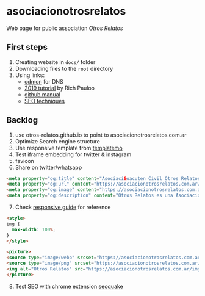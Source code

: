 # asociacionotrosrelatos

Web page for public association _Otros Relatos_

## First steps

1. Creating website in `docs/` folder
2. Downloading files to the `root` directory
3. Using links:
    + [cdmon](https://admin.cdmon.com/en/access) for DNS
    + [2019 tutorial](https://richpauloo.github.io/2019-11-17-Linking-a-Custom-Domain-to-Github-Pages/) by Rich Pauloo
    + [github manual](https://docs.github.com/en/pages/configuring-a-custom-domain-for-your-github-pages-site)
    + [SEO techniques](https://www.socialmediatoday.com/news/8-of-the-most-important-html-tags-for-seo/574987/)

## Backlog

1. use otros-relatos.github.io to point to asociacionotrosrelatos.com.ar
2. Optimize Search engine structure
3. Use responsive template from [templatemo](https://templatemo.com/)
4. Test iframe embedding for twitter & instagram
5. favicon
6. Share on twitter/whatsapp
```html
<meta property="og:title" content="Asociaci&oacuten Civil Otros Relatos" />
<meta property="og:url" content="https://asociacionotrosrelatos.com.ar/" />
<meta property="og:image" content="https://asociacionotrosrelatos.com.ar/img/share-preview.jpg" />
<meta property="og:description" content="Otros Relatos es una Asociación Civil de prevenci&oacute;n de la violencia, conformado por un equipo multidisciplinario de profesionales con perspectiva de género."/> 
```
7. Check [responsive guide](https://www.browserstack.com/guide/how-to-create-responsive-website) for reference
```html
<style>
img {
  max-width: 100%;
}
</style>

<picture>
<source type="image/webp" srcset="https://asociacionotrosrelatos.com.ar/img/image-100.webp 1x, https://asociacionotrosrelatos.com.ar/img/image-200.webp 2x">
<source type="image/png" srcset="https://asociacionotrosrelatos.com.ar/img/image-100.png 1x, https://asociacionotrosrelatos.com.ar/img/image-200.png 2x">
<img alt="Otros Relatos" src="https://asociacionotrosrelatos.com.ar/img/image-200.png" loading="lazy" width="100" height="100">
</picture>
```
8. Test SEO with chrome extension [seoquake](https://chrome.google.com/webstore/detail/seoquake/akdgnmcogleenhbclghghlkkdndkjdjc?hl=es)
